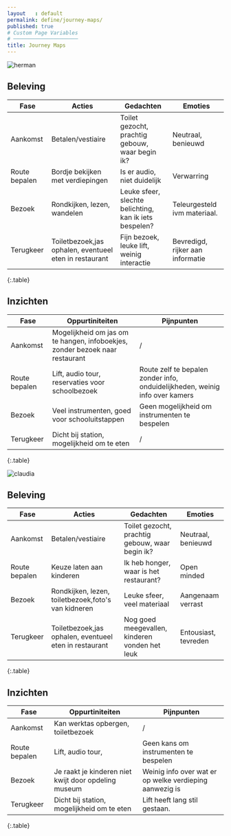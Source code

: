 ```yaml
---
layout   : default
permalink: define/journey-maps/
published: true
# Custom Page Variables
# ─────────────────────
title: Journey Maps
---
```


![herman](/1718-nmd3-project-heyvaert-tackaert/assets/img/herman.png "herman")

## Beleving 

Fase | Acties | Gedachten | Emoties
----------|----------|----------|----------
Aankomst    |Betalen/vestiaire  |Toilet gezocht, prachtig gebouw, waar begin ik?    |Neutraal, benieuwd
Route bepalen   |Bordje bekijken met verdiepingen   |Is er audio, niet duidelijk    |Verwarring
Bezoek  |Rondkijken, lezen, wandelen    |Leuke sfeer, slechte belichting, kan ik iets bespelen? |Teleurgesteld ivm materiaal.
Terugkeer   |Toiletbezoek,jas ophalen, eventueel eten in restaurant |Fijn bezoek, leuke lift, weinig interactie |Bevredigd, rijker aan informatie
{:.table}

## Inzichten

Fase | Oppurtiniteiten | Pijnpunten
----------|----------|----------
Aankomst    |Mogelijkheid om jas om te hangen, infoboekjes, zonder bezoek naar restaurant   |/
Route bepalen   |Lift, audio tour, reservaties voor schoolbezoek    |Route zelf te bepalen zonder info, onduidelijkheden, weinig info over kamers 
Bezoek  |Veel instrumenten, goed voor schooluitstappen  |Geen mogelijkheid om instrumenten te bespelen
Terugkeer   |Dicht bij station, mogelijkheid om te eten |/
{:.table} 
<br>


![claudia](/1718-nmd3-project-heyvaert-tackaert/assets/img/claudia.png "claudia")

## Beleving 

Fase | Acties | Gedachten | Emoties
----------|----------|----------|----------
Aankomst    |Betalen/vestiaire  |Toilet gezocht, prachtig gebouw, waar begin ik?    |Neutraal, benieuwd
Route bepalen   |Keuze laten aan kinderen   |Ik heb honger, waar is het restaurant?    |Open minded
Bezoek  |Rondkijken, lezen, toiletbezoek,foto's van kidneren    |Leuke sfeer, veel materiaal |Aangenaam verrast
Terugkeer   |Toiletbezoek,jas ophalen, eventueel eten in restaurant |Nog goed meegevallen, kinderen vonden het leuk |Entousiast, tevreden
{:.table}

## Inzichten

Fase | Oppurtiniteiten | Pijnpunten
----------|----------|----------
Aankomst    |Kan werktas opbergen, toiletbezoek  |/
Route bepalen   |Lift, audio tour,   |Geen kans om instrumenten te bespelen 
Bezoek  |Je raakt je kinderen niet kwijt door opdeling museum  |Weinig info over wat er op welke verdieping aanwezig is
Terugkeer   |Dicht bij station, mogelijkheid om te eten |Lift heeft lang stil gestaan.
{:.table} 
<br>